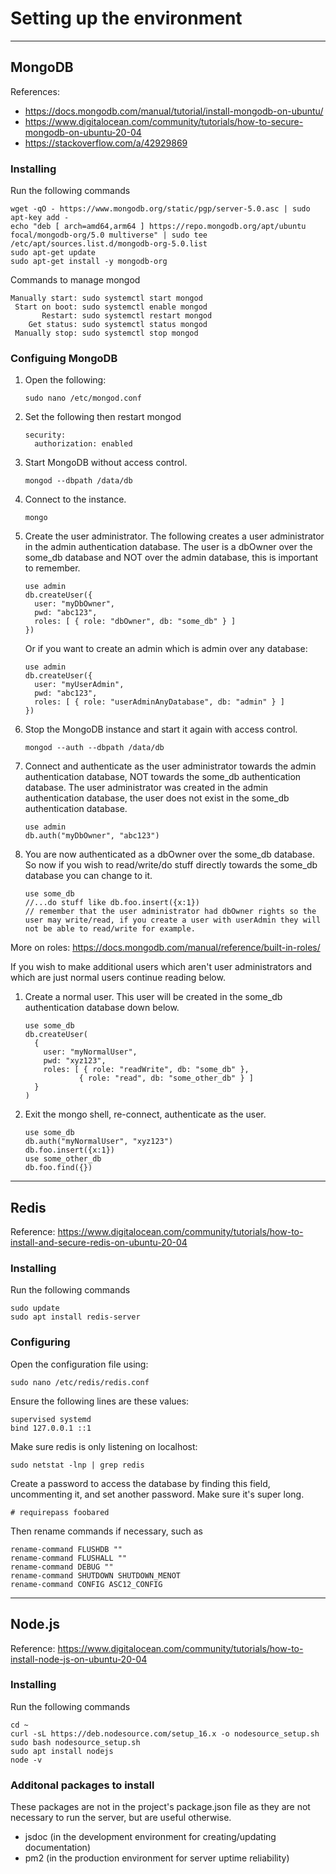 # Setting up the environment
----
## MongoDB
References: 
* https://docs.mongodb.com/manual/tutorial/install-mongodb-on-ubuntu/
* https://www.digitalocean.com/community/tutorials/how-to-secure-mongodb-on-ubuntu-20-04
* https://stackoverflow.com/a/42929869
### Installing
Run the following commands
```
wget -qO - https://www.mongodb.org/static/pgp/server-5.0.asc | sudo apt-key add -
echo "deb [ arch=amd64,arm64 ] https://repo.mongodb.org/apt/ubuntu focal/mongodb-org/5.0 multiverse" | sudo tee /etc/apt/sources.list.d/mongodb-org-5.0.list
sudo apt-get update
sudo apt-get install -y mongodb-org
```

Commands to manage mongod
```
Manually start: sudo systemctl start mongod
 Start on boot: sudo systemctl enable mongod
       Restart: sudo systemctl restart mongod
    Get status: sudo systemctl status mongod
 Manually stop: sudo systemctl stop mongod
```

### Configuing MongoDB
1) Open the following:
    ```
    sudo nano /etc/mongod.conf
    ```

2)  Set the following then restart mongod
    ```
    security:
      authorization: enabled
    ```

2) Start MongoDB without access control.
    ```
    mongod --dbpath /data/db
    ```
3) Connect to the instance.
    ```
    mongo
    ```
4) Create the user administrator. The following creates a user administrator in the admin authentication database. The user is a dbOwner over the some_db database and NOT over the admin database, this is important to remember.
    ```
    use admin
    db.createUser({
      user: "myDbOwner",
      pwd: "abc123",
      roles: [ { role: "dbOwner", db: "some_db" } ]
    })
    ```
    Or if you want to create an admin which is admin over any database:

    ```
    use admin
    db.createUser({
      user: "myUserAdmin",
      pwd: "abc123",
      roles: [ { role: "userAdminAnyDatabase", db: "admin" } ]
    })
    ```
5) Stop the MongoDB instance and start it again with access control.

    ```
    mongod --auth --dbpath /data/db
    ```

6) Connect and authenticate as the user administrator towards the admin authentication database, NOT towards the some_db authentication database. The user administrator was created in the admin authentication database, the user does not exist in the some_db authentication database.
    ```
    use admin
    db.auth("myDbOwner", "abc123")
    ```
7) You are now authenticated as a dbOwner over the some_db database. So now if you wish to read/write/do stuff directly towards the some_db database you can change to it.
    ```
    use some_db
    //...do stuff like db.foo.insert({x:1})
    // remember that the user administrator had dbOwner rights so the user may write/read, if you create a user with userAdmin they will not be able to read/write for example.
    ```
More on roles: https://docs.mongodb.com/manual/reference/built-in-roles/

If you wish to make additional users which aren't user administrators and which are just normal users continue reading below.

1) Create a normal user. This user will be created in the some_db authentication database down below.
    ```
    use some_db
    db.createUser(
      {
        user: "myNormalUser",
        pwd: "xyz123",
        roles: [ { role: "readWrite", db: "some_db" },
                { role: "read", db: "some_other_db" } ]
      }
    )
    ```
2) Exit the mongo shell, re-connect, authenticate as the user.
    ```
    use some_db
    db.auth("myNormalUser", "xyz123")
    db.foo.insert({x:1})
    use some_other_db
    db.foo.find({})
    ```
----
## Redis
Reference: https://www.digitalocean.com/community/tutorials/how-to-install-and-secure-redis-on-ubuntu-20-04

### Installing
Run the following commands
```
sudo update
sudo apt install redis-server
```

### Configuring
Open the configuration file using:
```
sudo nano /etc/redis/redis.conf
```
Ensure the following lines are these values:

```
supervised systemd
bind 127.0.0.1 ::1
```

Make sure redis is only listening on localhost:
```
sudo netstat -lnp | grep redis
```

Create a password to access the database by finding this field, uncommenting it, and set another password. Make sure it's super long.
```
# requirepass foobared
```

Then rename commands if necessary, such as
```
rename-command FLUSHDB ""
rename-command FLUSHALL ""
rename-command DEBUG ""
rename-command SHUTDOWN SHUTDOWN_MENOT
rename-command CONFIG ASC12_CONFIG
```

----
## Node.js
Reference: https://www.digitalocean.com/community/tutorials/how-to-install-node-js-on-ubuntu-20-04

### Installing
Run the following commands
```
cd ~
curl -sL https://deb.nodesource.com/setup_16.x -o nodesource_setup.sh
sudo bash nodesource_setup.sh
sudo apt install nodejs
node -v
```

### Additonal packages to install
These packages are not in the project's package.json file as they are not necessary to run the server, but are useful otherwise.

* jsdoc (in the development environment for creating/updating documentation)
* pm2 (in the production environment for server uptime reliability)
